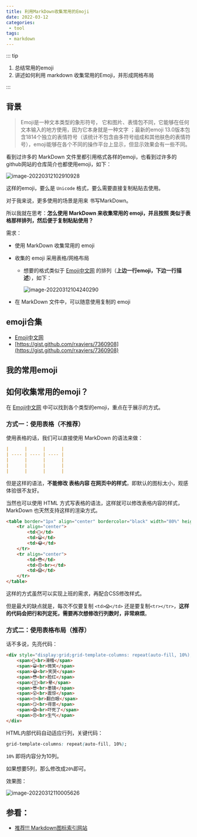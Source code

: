 ```yaml
---
title: 利用MarkDown收集常用的Emoji
date: 2022-03-12
categories:
 - tool
tags:
 - markdown
---
```


::: tip

1. 总结常用的emoji
2. 讲述如何利用 markdown 收集常用的Emoji，并形成网格布局

:::

<!-- more -->



## 背景

> Emoji是一种文本类型的象形符号， 它和图片、表情包不同，它能够在任何文本输入的地方使用，因为它本身就是一种文字 ；最新的emoji 13.0版本包含1814个独立的表情符号（该统计不包含由多符号组成和其他肤色的表情符号），emoji能够在各个不同的操作平台上显示，但显示效果会有一些不同。

看到过许多的 MarkDown 文件里都引用格式各样的emoji，也看到过许多的github网站的仓库简介也都使用emoji，如下：

![image-20220312102910928](https://cos.duktig.cn/typora/202203121029687.png)

这样的emoji，要么是 `Unicode` 格式，要么需要直接复制粘贴去使用。

对于我来说，更多使用的场景是用来 书写MarkDown。

所以我就在思考：**怎么使用 MarkDown 来收集常用的 emoji，并且按照 类似于表格那样排列，然后便于复制粘贴使用？**

需求：

- 使用 MarkDown 收集常用的 emoji

- 收集的 emoji 采用表格/网格布局

  - 想要的格式类似于 [Emoji中文网](https://www.emojiall.com/zh-hans) 的排列（**上边一行emoji，下边一行描述**），如下：

    ![image-20220312104240290](https://cos.duktig.cn/typora/202203121042663.png)

- 在 MarkDown 文件中，可以随意使用复制的 emoji



## emoji合集

- [Emoji中文网](https://www.emojiall.com/zh-hans)
- [https://gist.github.com/rxaviers/7360908](https://gist.github.com/rxaviers/7360908)

## 我的常用emoji



## 如何收集常用的emoji？

在 [Emoji中文网](https://www.emojiall.com/zh-hans) 中可以找到各个类型的emoji，重点在于展示的方式。

### 方式一：使用表格（不推荐）

使用表格的话，我们可以直接使用 MarkDown 的语法来做：

```markdown
|      |      |      |
| ---- | ---- | ---- |
|      |      |      |
|      |      |      |
|      |      |      |
```

但是这样的语法，**不能修改 表格内容 在网页中的样式**，即默认的图标太小，观感体验很不友好。

当然也可以使用 HTML 方式写表格的语法，这样就可以修改表格内容的样式， MarkDown 也天然支持这样的渲染方式。

```html
<table border="1px" align="center" bordercolor="black" width="80%" height="100px">
    <tr align="center">
        <td>🤪</td>
        <td>😀</td>
        <td>😂</td>
    </tr>
    <tr align="center">
        <td>😳</td>
        <td>😠<br></td>
        <td>😱</td>
    </tr>
</table>
```

这样的方式虽然可以实现上班的需求，再配合CSS修改样式。

但是最大的缺点就是，每次不仅要复制 `<td>😱</td>` 还是要复制`<tr></tr>`，**这样的代码会把行和列定死，需要再次想修改行列数时，非常麻烦**。

### 方式二：使用表格布局（推荐）

话不多说，先亮代码：

```html
<div style="display:grid;grid-template-columns: repeat(auto-fill, 10%);font-size:30px;justify-items:center;align-items:center;line-height:normal;text-align:center">
    <span>🤪<br>滑稽</span>
    <span>😀<br>微笑</span>
    <span>😂<br>笑哭</span>
    <span>😳<br>脸红</span>
    <span>😵‍💫<br>晕</span>
    <span>😎<br>墨镜</span>
    <span>😲<br>震惊</span>
    <span>🙄<br>翻白眼</span>
    <span>😏<br>得意</span>
    <span>😱<br>吓死了</span>
    <span>😠<br>生气</span>
</div>
```

HTML内部代码自动适应行列，关键代码：

```css
grid-template-columns: repeat(auto-fill, 10%);
```

`10%` 即将内容分为10列。

如果想要5列，那么修改成`20%`即可。

效果图：

![image-20220312110005626](C:\Users\rsw\AppData\Roaming\Typora\typora-user-images\image-20220312110005626.png)



## 参看：

- [推荐!!! Markdown图标索引网站](https://segmentfault.com/a/1190000039380025)

